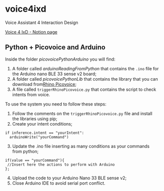 # voice4ixd
Voice Assistant 4 Interaction Design

[Voice 4 IxD - Notion page](bit.ly/voice4ixd)

## Python + Picovoice and Arduino
Inside the folder *picovoicePythonArduino* you will find:
  1. A folder called *arduinoReadingFromPython* that contains the `.ino` file for the Arduino nano BLE 33 sense v2 board;
  2. A folder called *picovoicePythonLib* that contains the library that you can download from[Rhino Picovoice](https://console.picovoice.ai/rhn);
  3. A file called `triggerRhinoPicovoice.py` that contains the script to check intents from voice.

To use the system you need to follow these steps:
  1. Follow the comments on the `triggerRhinoPicovoice.py` file and install the libraries using pip;
  2. Create your intent conditions;
  ```
  if inference.intent == "yourIntent":
    arduinoWrite("yourCommand")
  ```
  3. Update the .ino file inserting as many conditions as your commands from python;
  ```
  if(value == "yourCommand"){
   //Insert here the actions to perform with Arduino
  };
  ```
  4. Upload the code to your Arduino Nano 33 BLE sense v2;
  5. Close Arduino IDE to avoid serial port conflict.
